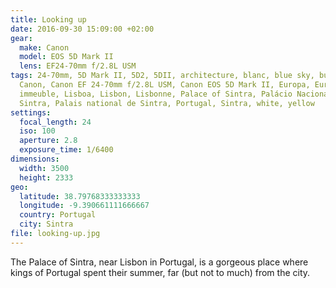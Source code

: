 ```yaml
---
title: Looking up
date: 2016-09-30 15:09:00 +02:00
gear:
  make: Canon
  model: EOS 5D Mark II
  lens: EF24-70mm f/2.8L USM
tags: 24-70mm, 5D Mark II, 5D2, 5DII, architecture, blanc, blue sky, building,
  Canon, Canon EF 24-70mm f/2.8L USM, Canon EOS 5D Mark II, Europa, Europe,
  immeuble, Lisboa, Lisbon, Lisbonne, Palace of Sintra, Palácio Nacional de
  Sintra, Palais national de Sintra, Portugal, Sintra, white, yellow
settings:
  focal_length: 24
  iso: 100
  aperture: 2.8
  exposure_time: 1/6400
dimensions:
  width: 3500
  height: 2333
geo:
  latitude: 38.79768333333333
  longitude: -9.390661111666667
  country: Portugal
  city: Sintra
file: looking-up.jpg
---
```


The Palace of Sintra, near Lisbon in Portugal, is a gorgeous place where kings of Portugal spent their summer, far (but not to much) from the city.
